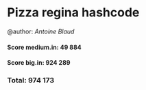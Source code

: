 # **Pizza regina hashcode** 

@author: *Antoine Blaud*

#### Score medium.in: 49 884

#### Score big.in:  924 289

### Total: 974 173



